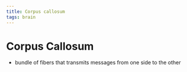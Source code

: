 ```yaml
---
title: Corpus callosum
tags: brain
---
```


# Corpus Callosum
- bundle of fibers that transmits messages from one side to the other










































